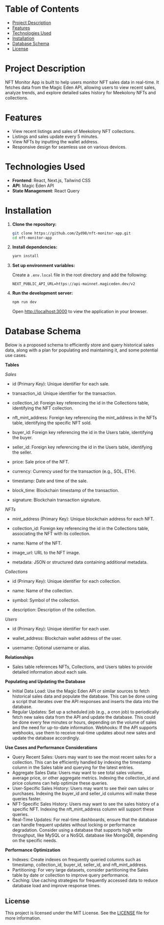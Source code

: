 # Table of Contents

- [Project Description](#project-description)
- [Features](#features)
- [Technologies Used](#technologies-used)
- [Installation](#installation)
- [Database Schema](#database-schema)
- [License](#license)

# Project Description

NFT Monitor App is built to help users monitor NFT sales data in real-time. It fetches data from the Magic Eden API, allowing users to view recent sales, analyze trends, and explore detailed sales history for Meekolony NFTs and collections.

# Features

- View recent listings and sales of Meekolony NFT collections.
- Listings and sales update every 5 minutes.
- View NFTs by inputting the wallet address.
- Responsive design for seamless use on various devices.

# Technologies Used

- **Frontend**: React, Next.js, Tailwind CSS
- **API**: Magic Eden API
- **State Management**: React Query

# Installation

1. **Clone the repository:**

   ```bash
   git clone https://github.com/Zyd98/nft-monitor-app.git
   cd nft-monitor-app
   ```

2. **Install dependencies:**

   ```bash
   yarn install
   ```

3. **Set up environment variables:**

   Create a `.env.local` file in the root directory and add the following:

   ```plaintext
   NEXT_PUBLIC_API_URL=https://api-mainnet.magiceden.dev/v2
   ```

4. **Run the development server:**

   ```bash
   npm run dev
   ```

   Open [http://localhost:3000](http://localhost:3000) to view the application in your browser.

# Database Schema

Below is a proposed schema to efficiently store and query historical sales data, along with a plan for populating and maintaining it, and some potential use cases.

**Tables**

*Sales*

- id (Primary Key): Unique identifier for each sale.

- transaction_id: Unique identifier for the transaction.

- collection_id: Foreign key referencing the id in the Collections table, identifying the NFT collection.

- nft_mint_address: Foreign key referencing the mint_address in the NFTs table, identifying the specific NFT sold.

- buyer_id: Foreign key referencing the id in the Users table, identifying the buyer.

- seller_id: Foreign key referencing the id in the Users table, identifying the seller.

- price: Sale price of the NFT.

- currency: Currency used for the transaction (e.g., SOL, ETH).

- timestamp: Date and time of the sale.

- block_time: Blockchain timestamp of the transaction.

- signature: Blockchain transaction signature.


*NFTs*

- mint_address (Primary Key): Unique blockchain address for each NFT.

- collection_id: Foreign key referencing the id in the Collections table, associating the NFT with its collection.
  
- name: Name of the NFT.

- image_url: URL to the NFT image.

- metadata: JSON or structured data containing additional metadata.


*Collections*

- id (Primary Key): Unique identifier for each collection.

- name: Name of the collection.

- symbol: Symbol of the collection.

- description: Description of the collection.


*Users*
  
- id (Primary Key): Unique identifier for each user.

- wallet_address: Blockchain wallet address of the user.

- username: Optional username or alias.

**Relationships**

- Sales table references NFTs, Collections, and Users tables to provide detailed information about each sale.

**Populating and Updating the Database**
- Initial Data Load: Use the Magic Eden API or similar sources to fetch historical sales data and populate the database. This can be done using a script that iterates over the API responses and inserts the data into the database.
- Regular Updates: Set up a scheduled job (e.g., a cron job) to periodically fetch new sales data from the API and update the database. This could be done every few minutes or hours, depending on the volume of sales and the need for up-to-date information.
Webhooks: If the API supports webhooks, use them to receive real-time updates about new sales and update the database accordingly.

**Use Cases and Performance Considerations**
- Query Recent Sales: Users may want to see the most recent sales for a collection. This can be efficiently handled by indexing the timestamp column in the Sales table and querying for the latest entries.
- Aggregate Sales Data: Users may want to see total sales volume, average price, or other aggregate metrics. Indexing the collection_id and price columns can help optimize these queries.
- User-Specific Sales History: Users may want to see their own sales or purchases. Indexing the buyer_id and seller_id columns will make these queries faster.
- NFT-Specific Sales History: Users may want to see the sales history of a specific NFT. Indexing the nft_mint_address column will support these queries.
- Real-Time Updates: For real-time dashboards, ensure that the database can handle frequent updates without locking or performance degradation. Consider using a database that supports high write throughput, like MySQL or a NoSQL database like MongoDB, depending on the specific needs.

**Performance Optimization**
- Indexes: Create indexes on frequently queried columns such as timestamp, collection_id, buyer_id, seller_id, and nft_mint_address.
- Partitioning: For very large datasets, consider partitioning the Sales table by date or collection to improve query performance.
- Caching: Use caching strategies for frequently accessed data to reduce database load and improve response times.

## License

This project is licensed under the MIT License. See the [LICENSE](LICENSE) file for more information.

